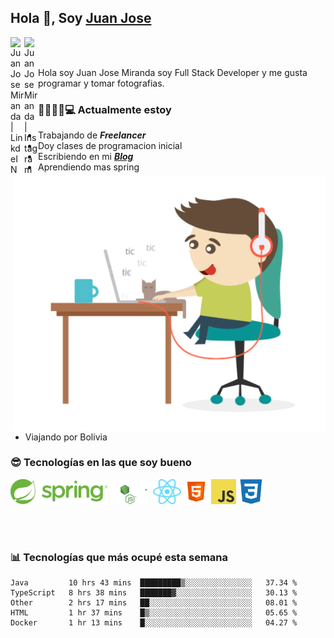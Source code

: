 ## Hola 👋, Soy [Juan Jose](http://juanjoses.me)

<a href="https://www.linkedin.com/in/juanjosemirandam/">
  <img align="left" alt="Juan Jose Miranda | LinkdeIN" width="22px" src="https://cdn.jsdelivr.net/npm/simple-icons@v3/icons/linkedin.svg" />
</a>

<a href="https://www.instagram.com/juan.jose.miranda/">
  <img align="left" alt="Juan Jose Miranda | Instagram" width="22px" src="https://cdn.jsdelivr.net/npm/simple-icons@v3/icons/instagram.svg" />
</a>

<br /> <br />

Hola soy Juan Jose Miranda soy Full Stack Developer y me gusta programar y tomar fotografias.

<img align="right" alt="GIF" src="./images/gif-juanjose.gif" width="500" max-height="320" />

### 👨‍💻🕵‍♀💻 Actualmente estoy

- Trabajando de ***Freelancer***
- Doy clases de programacion inicial
- Escribiendo en mi ***[Blog](http://juanjoses.me)***
- Aprendiendo mas spring
- Viajando por Bolivia 

### 😎 Tecnologías en las que soy bueno

<code><img alt="Spring" height="40px" src="./images/spring-icon.svg"/></code>
<code><img alt="NodeJS" height="40px" src="./images/nodejs-icon.svg" /></code>
<code><img alt="ReactJS" height="40px" src="./images/react-icon.svg" /></code>
<code><img alt="HTML5" height="40px" src="./images/html-icon.png" /></code>
<code><img alt="JavaScript" height="40px" src="./images/js-icon.png"  /></code>
<code><img alt="CSS3" height="40px" src="./images/css-icon.png" /></code>

<br/><br/>

### 📊 Tecnologías que más ocupé esta semana

<!--START_SECTION:waka-->
```text
Java         10 hrs 43 mins  █████████▒░░░░░░░░░░░░░░░   37.34 % 
TypeScript   8 hrs 38 mins   ███████▓░░░░░░░░░░░░░░░░░   30.13 % 
Other        2 hrs 17 mins   ██░░░░░░░░░░░░░░░░░░░░░░░   08.01 % 
HTML         1 hr 37 mins    █▒░░░░░░░░░░░░░░░░░░░░░░░   05.65 % 
Docker       1 hr 13 mins    █░░░░░░░░░░░░░░░░░░░░░░░░   04.27 % 
```
<!--END_SECTION:waka-->

<!-- ### 📌🤓 Últimos artículos en mi blog -->